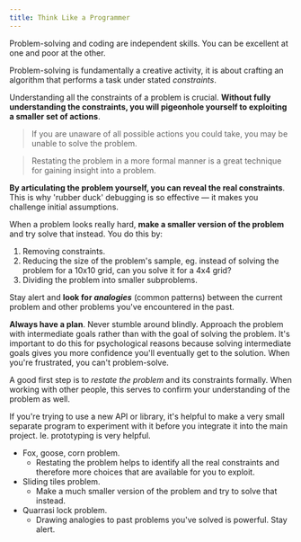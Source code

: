 ```yaml
---
title: Think Like a Programmer
---
```


Problem-solving and coding are independent skills. You can be excellent at one and poor at the other.

Problem-solving is fundamentally a creative activity, it is about crafting an algorithm that performs a task under stated *constraints*.

Understanding all the constraints of a problem is crucial. **Without fully understanding the constraints, you will pigeonhole yourself to exploiting a smaller set of actions**.
> If you are unaware of all possible actions you could take, you may be unable to solve the problem.

> Restating the problem in a more formal manner is a great technique for gaining insight into a problem.

**By articulating the problem yourself, you can reveal the real constraints**. This is why 'rubber duck' debugging is so effective — it makes you challenge initial assumptions.

When a problem looks really hard, **make a smaller version of the problem** and try solve that instead. You do this by:
1. Removing constraints.
2. Reducing the size of the problem's sample, eg. instead of solving the problem for a 10x10 grid, can you solve it for a 4x4 grid?
3. Dividing the problem into smaller subproblems.

Stay alert and **look for *analogies*** (common patterns) between the current problem and other problems you've encountered in the past.

**Always have a plan**. Never stumble around blindly. Approach the problem with intermediate goals rather than with the goal of solving the problem. It's important to do this for psychological reasons because solving intermediate goals gives you more confidence you'll eventually get to the solution. When you're frustrated, you can't problem-solve.

A good first step is to *restate the problem* and its constraints formally. When working with other people, this serves to confirm your understanding of the problem as well.

If you're trying to use a new API or library, it's helpful to make a very small separate program to experiment with it before you integrate it into the main project. Ie. prototyping is very helpful.


- Fox, goose, corn problem.
    - Restating the problem helps to identify all the real constraints and therefore more choices that are available for you to exploit.
- Sliding tiles problem.
    - Make a much smaller version of the problem and try to solve that instead.
- Quarrasi lock problem.
    - Drawing analogies to past problems you've solved is powerful. Stay alert.
